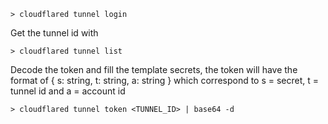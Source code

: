 ```
> cloudflared tunnel login
```

Get the tunnel id with

```
> cloudflared tunnel list
```

Decode the token and fill the template secrets, the token will have the format of { s: string, t: string, a: string } which correspond to s = secret, t = tunnel id and a = account id

```
> cloudflared tunnel token <TUNNEL_ID> | base64 -d
```
